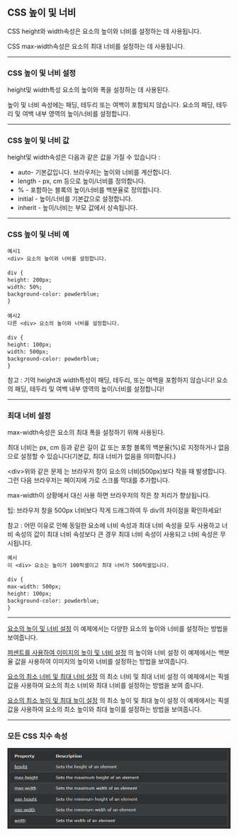 ## CSS 높이 및 너비
CSS height와 width속성은 요소의 높이와 너비를 설정하는 데 사용됩니다.

CSS max-width속성은 요소의 최대 너비를 설정하는 데 사용됩니다.

***
### CSS 높이 및 너비 설정
height및 width특성 요소의 높이와 폭을 설정하는 데 사용된다.

높이 및 너비 속성에는 패딩, 테두리 또는 여백이 포함되지 않습니다. 요소의 패딩, 테두리 및 여백 내부 영역의 높이/너비를 설정합니다.

***
### CSS 높이 및 너비 값
height및 width속성은 다음과 같은 값을 가질 수 있습니다 :

- auto- 기본값입니다. 브라우저는 높이와 너비를 계산합니다.
- length - px, cm 등으로 높이/너비를 정의합니다.
- % - 포함하는 블록의 높이/너비를 백분율로 정의합니다.
- initial - 높이/너비를 기본값으로 설정합니다.
- inherit - 높이/너비는 부모 값에서 상속됩니다.


***
### CSS 높이 및 너비 예

    예시1
    <div> 요소의 높이와 너비를 설정합니다.

    div {
    height: 200px;
    width: 50%;
    background-color: powderblue;
    }

    예시2
    다른 <div> 요소의 높이와 너비를 설정합니다.

    div {
    height: 100px;
    width: 500px;
    background-color: powderblue;
    }

참고 : 기억 height과 width특성이 패딩, 테두리, 또는 여백을 포함하지 않습니다! 요소의 패딩, 테두리 및 여백 내부 영역의 높이/너비를 설정합니다!

***
### 최대 너비 설정
max-width속성은 요소의 최대 폭을 설정하기 위해 사용된다.

최대 너비는 px, cm 등과 같은 길이 값 또는 포함 블록의 백분율(%)로 지정하거나 없음으로 설정할 수 있습니다(기본값, 최대 너비가 없음을 의미합니다.)

\<div>위와 같은 문제 는 브라우저 창이 요소의 너비(500px)보다 작을 때 발생합니다. 그런 다음 브라우저는 페이지에 가로 스크롤 막대를 추가합니다.

max-width이 상황에서 대신 사용 하면 브라우저의 작은 창 처리가 향상됩니다.

팁: 브라우저 창을 500px 너비보다 작게 드래그하여 두 div의 차이점을 확인하세요!

참고 : 어떤 이유로 인해 동일한 요소에 너비 속성과 최대 너비 속성을 모두 사용하고 너비 속성의 값이 최대 너비 속성보다 큰 경우 최대 너비 속성이 사용되고 너비 속성은 무시됩니다.

    예시
    이 <div> 요소는 높이가 100픽셀이고 최대 너비가 500픽셀입니다. 

    div {
    max-width: 500px;
    height: 100px;
    background-color: powderblue;
    }

***
[요소의 높이 및 너비 설정](https://www.w3schools.com/css/tryit.asp?filename=trycss_dim_height)
이 예제에서는 다양한 요소의 높이와 너비를 설정하는 방법을 보여줍니다.

[퍼센트를 사용하여 이미지의 높이 및 너비 설정](https://www.w3schools.com/css/tryit.asp?filename=trycss_dim_height_percent)
의 높이와 너비 설정 이 예제에서는 백분율 값을 사용하여 이미지의 높이와 너비를 설정하는 방법을 보여줍니다.

[요소의 최소 너비 및 최대 너비 설정](https://www.w3schools.com/css/tryit.asp?filename=trycss_dim_max-width)
의 최소 ​​너비 및 최대 너비 설정 이 예제에서는 픽셀 값을 사용하여 요소의 최소 너비와 최대 너비를 설정하는 방법을 보여 줍니다.

[요소의 최소 높이 및 최대 높이 설정](https://www.w3schools.com/css/tryit.asp?filename=trycss_dim_max-height)
의 최소 ​​높이 및 최대 높이 설정 이 예제에서는 픽셀 값을 사용하여 요소의 최소 높이와 최대 높이를 설정하는 방법을 보여줍니다.

***
### 모든 CSS 치수 속성

<img src='./img/css_height,width.png'>